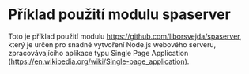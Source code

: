 # Příklad použití modulu spaserver

Toto je příklad použití modulu https://github.com/liborsvejda/spaserver, který je určen 
pro snadné vytvoření Node.js webového serveru, zpracovávajícího aplikace typu 
Single Page Application (https://en.wikipedia.org/wiki/Single-page_application).

